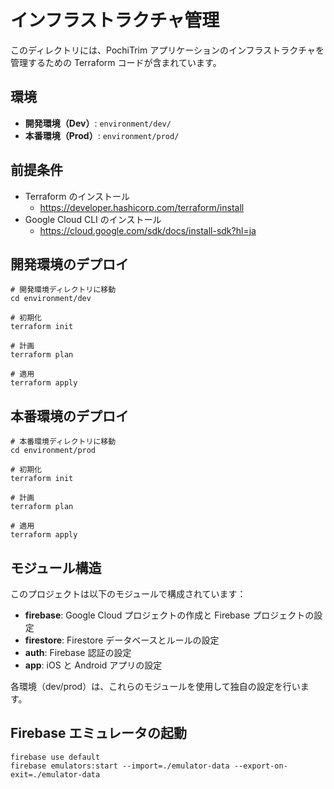 # インフラストラクチャ管理

このディレクトリには、PochiTrim アプリケーションのインフラストラクチャを管理するための Terraform コードが含まれています。

## 環境

- **開発環境（Dev）**: `environment/dev/`
- **本番環境（Prod）**: `environment/prod/`

## 前提条件

- Terraform のインストール
  - https://developer.hashicorp.com/terraform/install
- Google Cloud CLI のインストール
  - https://cloud.google.com/sdk/docs/install-sdk?hl=ja

## 開発環境のデプロイ

```shell
# 開発環境ディレクトリに移動
cd environment/dev

# 初期化
terraform init

# 計画
terraform plan

# 適用
terraform apply
```

## 本番環境のデプロイ

```shell
# 本番環境ディレクトリに移動
cd environment/prod

# 初期化
terraform init

# 計画
terraform plan

# 適用
terraform apply
```

## モジュール構造

このプロジェクトは以下のモジュールで構成されています：

- **firebase**: Google Cloud プロジェクトの作成と Firebase プロジェクトの設定
- **firestore**: Firestore データベースとルールの設定
- **auth**: Firebase 認証の設定
- **app**: iOS と Android アプリの設定

各環境（dev/prod）は、これらのモジュールを使用して独自の設定を行います。

## Firebase エミュレータの起動

```shell
firebase use default
firebase emulators:start --import=./emulator-data --export-on-exit=./emulator-data
```
